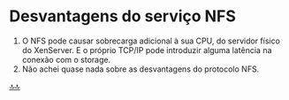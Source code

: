 <div class="header" id="myHeader">
  <div class="navbar" w3-include-html="/menu.inc"> </div>
</div>
<div class="title"><script> document.write(document.title);</script></div>  
<main>
<!-- markdownlint-disable-next-line -->
<span id="topo"><span>

# Desvantagens do serviço NFS

1. O NFS pode causar sobrecarga adicional à sua CPU, do servidor físico do XenServer. E o próprio TCP/IP pode introduzir alguma latência na conexão com o storage.
2. Não achei quase nada sobre as desvantagens do protocolo NFS.

</main>

<!-- markdownlint-disable-next-line -->
<script>  includeHTML(); FixHeader(window,"myHeader"); </script>
[🔝🔝](#topo "Retorna ao topo")